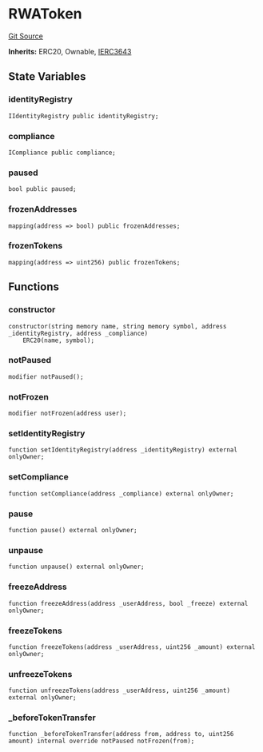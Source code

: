 # RWAToken

[Git Source](https://github.com/renancorreadev/RWAStation/blob/a342e941dc7ad5be1e9dd1d9d5ed2046f709e55c/src/RWAToken.sol)

**Inherits:**
ERC20, Ownable, [IERC3643](/src/interfaces/IERC3643.sol/interface.IERC3643.md)

## State Variables

### identityRegistry

```solidity
IIdentityRegistry public identityRegistry;
```

### compliance

```solidity
ICompliance public compliance;
```

### paused

```solidity
bool public paused;
```

### frozenAddresses

```solidity
mapping(address => bool) public frozenAddresses;
```

### frozenTokens

```solidity
mapping(address => uint256) public frozenTokens;
```

## Functions

### constructor

```solidity
constructor(string memory name, string memory symbol, address _identityRegistry, address _compliance)
    ERC20(name, symbol);
```

### notPaused

```solidity
modifier notPaused();
```

### notFrozen

```solidity
modifier notFrozen(address user);
```

### setIdentityRegistry

```solidity
function setIdentityRegistry(address _identityRegistry) external onlyOwner;
```

### setCompliance

```solidity
function setCompliance(address _compliance) external onlyOwner;
```

### pause

```solidity
function pause() external onlyOwner;
```

### unpause

```solidity
function unpause() external onlyOwner;
```

### freezeAddress

```solidity
function freezeAddress(address _userAddress, bool _freeze) external onlyOwner;
```

### freezeTokens

```solidity
function freezeTokens(address _userAddress, uint256 _amount) external onlyOwner;
```

### unfreezeTokens

```solidity
function unfreezeTokens(address _userAddress, uint256 _amount) external onlyOwner;
```

### \_beforeTokenTransfer

```solidity
function _beforeTokenTransfer(address from, address to, uint256 amount) internal override notPaused notFrozen(from);
```
